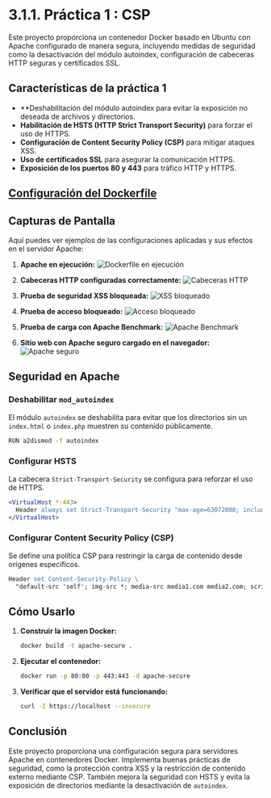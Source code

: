 # 3.1.1. Práctica 1 : CSP

Este proyecto proporciona un contenedor Docker basado en Ubuntu con Apache configurado de manera segura, incluyendo medidas de seguridad como la desactivación del módulo autoindex, configuración de cabeceras HTTP seguras y certificados SSL.

## Características de la práctica 1

- **Deshabilitación del módulo autoindex para evitar la exposición no deseada de archivos y directorios.
- **Habilitación de HSTS (HTTP Strict Transport Security)** para forzar el uso de HTTPS.
- **Configuración de Content Security Policy (CSP)** para mitigar ataques XSS.
- **Uso de certificados SSL** para asegurar la comunicación HTTPS.
- **Exposición de los puertos 80 y 443** para tráfico HTTP y HTTPS.

## [Configuración del Dockerfile](https://github.com/alvaromespen/pps-10003375/blob/main/template-main/RA3/RA3_1/RA3_1_1/Assets/Apache-CSP/Dockerfile)

## Capturas de Pantalla

Aquí puedes ver ejemplos de las configuraciones aplicadas y sus efectos en el servidor Apache:

1. **Apache en ejecución:**
   ![Dockerfile en ejecución](./mnt/data/2.png)

2. **Cabeceras HTTP configuradas correctamente:**
   ![Cabeceras HTTP](./mnt/data/6.png)

3. **Prueba de seguridad XSS bloqueada:**
   ![XSS bloqueado](./mnt/data/7.png)

4. **Prueba de acceso bloqueado:**
   ![Acceso bloqueado](./mnt/data/8.png)

5. **Prueba de carga con Apache Benchmark:**
   ![Apache Benchmark](./mnt/data/9.png)

6. **Sitio web con Apache seguro cargado en el navegador:**
   ![Apache seguro](./mnt/data/5.png)

## Seguridad en Apache

### Deshabilitar `mod_autoindex`

El módulo `autoindex` se deshabilita para evitar que los directorios sin un `index.html` o `index.php` muestren su contenido públicamente.

```bash
RUN a2dismod -f autoindex
```

### Configurar HSTS

La cabecera `Strict-Transport-Security` se configura para reforzar el uso de HTTPS.

```apache
<VirtualHost *:443>
  Header always set Strict-Transport-Security "max-age=63072000; includeSubDomains"
</VirtualHost>
```

### Configurar Content Security Policy (CSP)

Se define una política CSP para restringir la carga de contenido desde orígenes específicos.

```apache
Header set Content-Security-Policy \ 
  "default-src 'self'; img-src *; media-src media1.com media2.com; script-src userscripts.example.com"
```

## Cómo Usarlo

1. **Construir la imagen Docker:**

   ```bash
   docker build -t apache-secure .
   ```

2. **Ejecutar el contenedor:**

   ```bash
   docker run -p 80:80 -p 443:443 -d apache-secure
   ```

3. **Verificar que el servidor está funcionando:**

   ```bash
   curl -I https://localhost --insecure
   ```

## Conclusión

Este proyecto proporciona una configuración segura para servidores Apache en contenedores Docker. Implementa buenas prácticas de seguridad, como la protección contra XSS y la restricción de contenido externo mediante CSP. También mejora la seguridad con HSTS y evita la exposición de directorios mediante la desactivación de `autoindex`.


